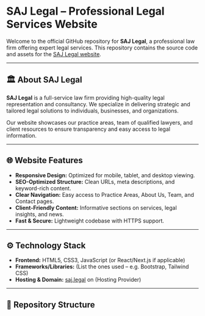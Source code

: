 # SAJ Legal – Professional Legal Services Website

Welcome to the official GitHub repository for **SAJ Legal**, a professional law firm offering expert legal services. This repository contains the source code and assets for the [SAJ Legal website](https://saj.legal/).

---

## 🏛 About SAJ Legal

**SAJ Legal** is a full-service law firm providing high-quality legal representation and consultancy. We specialize in delivering strategic and tailored legal solutions to individuals, businesses, and organizations.

Our website showcases our practice areas, team of qualified lawyers, and client resources to ensure transparency and easy access to legal information.

---

## 🌐 Website Features

- **Responsive Design:** Optimized for mobile, tablet, and desktop viewing.  
- **SEO-Optimized Structure:** Clean URLs, meta descriptions, and keyword-rich content.  
- **Clear Navigation:** Easy access to Practice Areas, About Us, Team, and Contact pages.  
- **Client-Friendly Content:** Informative sections on services, legal insights, and news.  
- **Fast & Secure:** Lightweight codebase with HTTPS support.

---

## ⚙️ Technology Stack

- **Frontend:** HTML5, CSS3, JavaScript (or React/Next.js if applicable)  
- **Frameworks/Libraries:** (List the ones used – e.g. Bootstrap, Tailwind CSS)  
- **Hosting & Domain:** [saj.legal](https://saj.legal/) on (Hosting Provider)  

---

## 📂 Repository Structure

